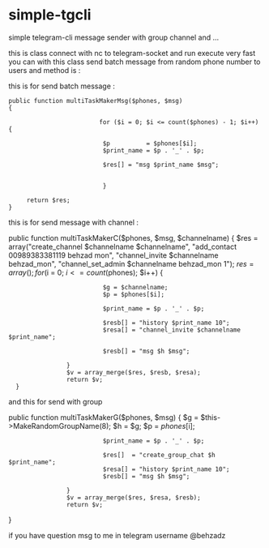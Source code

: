 # simple-tgcli
simple telegram-cli message sender with group channel and ...

this is class connect with nc to telegram-socket and run execute very fast you can with this class send batch message from random phone number to users and method is :

this is for send batch message :

    public function multiTaskMakerMsg($phones, $msg)
    {
     
                             for ($i = 0; $i <= count($phones) - 1; $i++) {

                              $p          = $phones[$i];
                              $print_name = $p . '_' . $p;

                              $res[] = "msg $print_name $msg";

                  
                              }
                
         return $res;
    }


this is for send message with channel :


  public function multiTaskMakerC($phones, $msg, $channelname)
      {
           $res = array("create_channel $channelname $channelname", "add_contact 00989383381119 behzad mon", "channel_invite                      $channelname behzad_mon", "channel_set_admin $channelname behzad_mon 1");
           $res = array();
             for ($i = 0; $i <= count($phones); $i++) {

                              $g = $channelname;
                              $p = $phones[$i];

                              $print_name = $p . '_' . $p;

                              $resb[] = "history $print_name 10";
                              $resa[] = "channel_invite $channelname $print_name";

                              $resb[] = "msg $h $msg";

                    }
                    $v = array_merge($res, $resb, $resa);
                    return $v;
      }


and this for send with group


  public function multiTaskMakerG($phones, $msg)
  {
  $g = $this->MakeRandomGroupName(8);
                              $h = $g;
                              $p = $phones[$i];

                              $print_name = $p . '_' . $p;

                              $res[]  = "create_group_chat $h $print_name";
                              $resa[] = "history $print_name 10";
                              $resb[] = "msg $h $msg";

                    }
                    $v = array_merge($res, $resa, $resb);
                    return $v;
   }

if you have question msg to me in telegram username @behzadz
